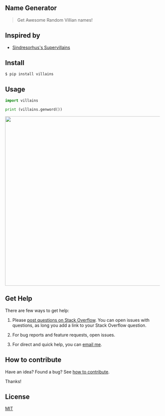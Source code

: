 ## Name Generator

> Get Awesome Random Villian names!

## Inspired by

- [Sindresorhus's Supervillains](https://github.com/sindresorhus/supervillains)

## Install

```
$ pip install villains
```

## Usage

```python
import villains

print (villains.genword())
```

<img src="https://gitlab.com/yoginth/villains/raw/master/Screenshot.png" width="550">

## Get Help

There are few ways to get help:

 1. Please [post questions on Stack Overflow](https://stackoverflow.com/questions/ask). You can open issues with questions, as long you add a link to your Stack Overflow question.

 2. For bug reports and feature requests, open issues.

 3. For direct and quick help, you can [email me](mailto://yoginth@zoho.com).

## How to contribute
Have an idea? Found a bug? See [how to contribute][contributing].

Thanks!

## License

[MIT][license]

[LICENSE]: https://yoginth.mit-license.org/
[contributing]: /CONTRIBUTING.md
